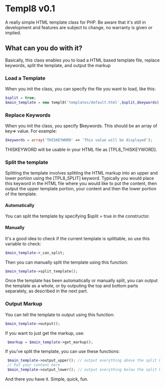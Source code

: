 # Templ8 v0.1
A really simple HTML template class for PHP. Be aware that it's still in development and features are subject to change, no warranty is given or implied.

## What can you do with it?
Basically, this class enables you to load a HTML based template file, replace keywords, split the template, and output the markup

### Load a Template
When you init the class, you can specify the file you want to load, like this:

```PHP
$split = true;
$main_template = new templ8('templates/default.html',$split,$keywords);	
```

### Replace Keywords
When you init the class, you specify $keywords. This should be an array of key=> value. For example:

```PHP
$keywords = array('THISKEYWORD' => 'This value will be displayed');
```

THISKEYWORD will be usable in your HTML file as [TPL8_THISKEYWORD].

### Split the template
Splitting the template involves splitting the HTML markup into an upper and lower portion using the [TPL8_SPLIT] keyword. 
Typically you would place this keyword in the HTML file where you would like to put the content, then output the upper template portion, your content and then the lower portion of the template.

#### Automatically
You can split the template by specifying $split = true in the constructor.

#### Manually
It's a good idea to check if the current template is splittable, so use this variable to check:

```PHP
$main_template->_can_split;
```

Then you can manually split the template using this function:

```PHP
$main_template->split_template();
```

Once the template has been automatically or manually split, you can output the template as a whole, or by outputing the top and bottom parts separately, as described in the next part.

### Output Markup
You can tell the template to output using this function:

```PHP
$main_template->output();
```

If you want to just get the markup, use:

```PHP
 $markup = $main_template->get_markup();
```

If you've split the template, you can use these functions:

```PHP
 $main_template->output_upper(); // output everything above the split keyword
 // Put your content here
 $main_template->output_lower(); // output everything below the split keyword
```

And there you have it. Simple, quick, fun.

